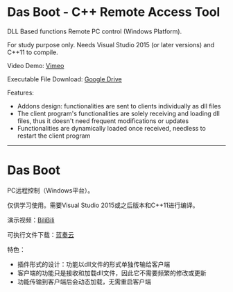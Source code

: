 # Das Boot - C++ Remote Access Tool
DLL Based functions
Remote PC control (Windows Platform).

For study purpose only. Needs Visual Studio 2015 (or later versions) and C++11 to compile.

Video Demo: [Vimeo](https://vimeo.com/435450607)

Executable File Download: [Google Drive](https://drive.google.com/drive/folders/1JL-hbgS6L5CzV_zuuJ6QasJTxp5VAdo7?usp=sharing)

Features:
- Addons design: functionalities are sent to clients individually as dll files
- The client program's functionalities are solely receiving and loading dll files, thus it doesn't need frequent modifications or updates
- Functionalities are dynamically loaded once received, needless to restart the client program

---

# Das Boot

PC远程控制（Windows平台）。

仅供学习使用。需要Visual Studio 2015或之后版本和C++11进行编译。

演示视频：[BiliBili](https://www.bilibili.com/video/BV1Fx411n7qB/)

可执行文件下载：[蓝奏云](https://wws.lanzous.com/irMDNebxgih)

特色：
- 插件形式的设计：功能以dll文件的形式单独传输给客户端
- 客户端的功能只是接收和加载dll文件，因此它不需要频繁的修改或更新
- 功能传输到客户端后会动态加载，无需重启客户端
